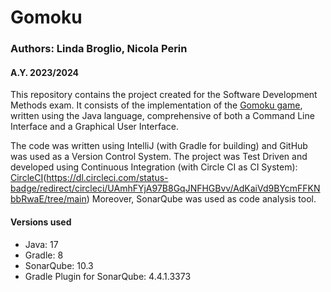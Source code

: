 
# Gomoku
### Authors: Linda Broglio, Nicola Perin
#### A.Y. 2023/2024

This repository contains the project created for the Software Development Methods exam.
It consists of the implementation of the [Gomoku game](https://it.wikipedia.org/wiki/Gomoku), written using the Java language,
comprehensive of both a Command Line Interface and a Graphical User Interface.

The code was written using IntelliJ (with Gradle for building)
and GitHub was used as a Version Control System.
The project was Test Driven and developed using Continuous Integration (with Circle CI as CI System): [CircleCI](https://dl.circleci.com/status-badge/img/circleci/UAmhFYjA97B8GqJNFHGBvv/AdKaiVd9BYcmFFKNbbRwaE/tree/main.svg?style=shield)(https://dl.circleci.com/status-badge/redirect/circleci/UAmhFYjA97B8GqJNFHGBvv/AdKaiVd9BYcmFFKNbbRwaE/tree/main)
Moreover, SonarQube was used as code analysis tool.

#### Versions used
- Java: 17
- Gradle: 8
- SonarQube: 10.3
- Gradle Plugin for SonarQube: 4.4.1.3373

